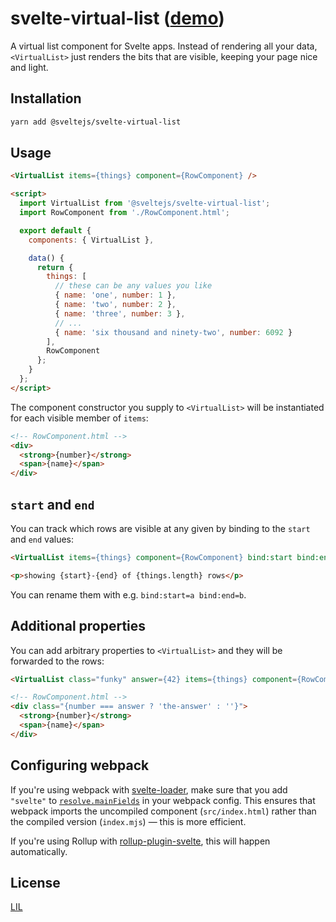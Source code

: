 # svelte-virtual-list ([demo](https://svelte.technology/repl?version=1.60.0&gist=f5a127d9c21f529016d434dcbe405c3f))

A virtual list component for Svelte apps. Instead of rendering all your data, `<VirtualList>` just renders the bits that are visible, keeping your page nice and light.

## Installation

```bash
yarn add @sveltejs/svelte-virtual-list
```


## Usage

```html
<VirtualList items={things} component={RowComponent} />

<script>
  import VirtualList from '@sveltejs/svelte-virtual-list';
  import RowComponent from './RowComponent.html';

  export default {
    components: { VirtualList },

    data() {
      return {
        things: [
          // these can be any values you like
          { name: 'one', number: 1 },
          { name: 'two', number: 2 },
          { name: 'three', number: 3 },
          // ...
          { name: 'six thousand and ninety-two', number: 6092 }
        ],
        RowComponent
      };
    }
  };
</script>
```

The component constructor you supply to `<VirtualList>` will be instantiated for each visible member of `items`:

```html
<!-- RowComponent.html -->
<div>
  <strong>{number}</strong>
  <span>{name}</span>
</div>
```


## `start` and `end`

You can track which rows are visible at any given by binding to the `start` and `end` values:

```html
<VirtualList items={things} component={RowComponent} bind:start bind:end />

<p>showing {start}-{end} of {things.length} rows</p>
```

You can rename them with e.g. `bind:start=a bind:end=b`.


## Additional properties

You can add arbitrary properties to `<VirtualList>` and they will be forwarded to the rows:

```html
<VirtualList class="funky" answer={42} items={things} component={RowComponent} />
```

```html
<!-- RowComponent.html -->
<div class="{number === answer ? 'the-answer' : ''}">
  <strong>{number}</strong>
  <span>{name}</span>
</div>
```


## Configuring webpack

If you're using webpack with [svelte-loader](https://github.com/sveltejs/svelte-loader), make sure that you add `"svelte"` to [`resolve.mainFields`](https://webpack.js.org/configuration/resolve/#resolve-mainfields) in your webpack config. This ensures that webpack imports the uncompiled component (`src/index.html`) rather than the compiled version (`index.mjs`) — this is more efficient.

If you're using Rollup with [rollup-plugin-svelte](https://github.com/rollup/rollup-plugin-svelte), this will happen automatically.


## License

[LIL](LICENSE)
